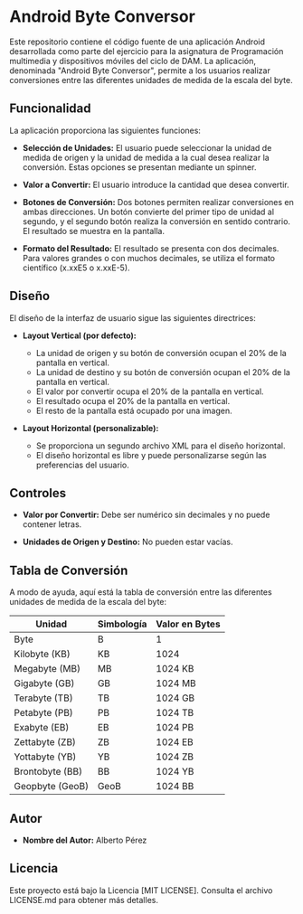 # Android Byte Conversor

Este repositorio contiene el código fuente de una aplicación Android desarrollada como parte del ejercicio para la asignatura de Programación multimedia y dispositivos móviles del ciclo de DAM. La aplicación, denominada "Android Byte Conversor", permite a los usuarios realizar conversiones entre las diferentes unidades de medida de la escala del byte.

## Funcionalidad

La aplicación proporciona las siguientes funciones:

- **Selección de Unidades:** El usuario puede seleccionar la unidad de medida de origen y la unidad de medida a la cual desea realizar la conversión. Estas opciones se presentan mediante un spinner.

- **Valor a Convertir:** El usuario introduce la cantidad que desea convertir.

- **Botones de Conversión:** Dos botones permiten realizar conversiones en ambas direcciones. Un botón convierte del primer tipo de unidad al segundo, y el segundo botón realiza la conversión en sentido contrario. El resultado se muestra en la pantalla.

- **Formato del Resultado:** El resultado se presenta con dos decimales. Para valores grandes o con muchos decimales, se utiliza el formato científico (x.xxE5 o x.xxE-5).

## Diseño

El diseño de la interfaz de usuario sigue las siguientes directrices:

- **Layout Vertical (por defecto):**
  - La unidad de origen y su botón de conversión ocupan el 20% de la pantalla en vertical.
  - La unidad de destino y su botón de conversión ocupan el 20% de la pantalla en vertical.
  - El valor por convertir ocupa el 20% de la pantalla en vertical.
  - El resultado ocupa el 20% de la pantalla en vertical.
  - El resto de la pantalla está ocupado por una imagen.

- **Layout Horizontal (personalizable):**
  - Se proporciona un segundo archivo XML para el diseño horizontal.
  - El diseño horizontal es libre y puede personalizarse según las preferencias del usuario.

## Controles

- **Valor por Convertir:** Debe ser numérico sin decimales y no puede contener letras.

- **Unidades de Origen y Destino:** No pueden estar vacías.

## Tabla de Conversión

A modo de ayuda, aquí está la tabla de conversión entre las diferentes unidades de medida de la escala del byte:

| Unidad            | Simbología | Valor en Bytes    |
|-------------------|------------|-------------------|
| Byte              | B          | 1                 |
| Kilobyte (KB)     | KB         | 1024              |
| Megabyte (MB)     | MB         | 1024 KB           |
| Gigabyte (GB)     | GB         | 1024 MB           |
| Terabyte (TB)     | TB         | 1024 GB           |
| Petabyte (PB)     | PB         | 1024 TB           |
| Exabyte (EB)      | EB         | 1024 PB           |
| Zettabyte (ZB)    | ZB         | 1024 EB           |
| Yottabyte (YB)    | YB         | 1024 ZB           |
| Brontobyte (BB)   | BB         | 1024 YB           |
| Geopbyte (GeoB)   | GeoB       | 1024 BB           |

## Autor

- **Nombre del Autor:** Alberto Pérez

## Licencia

Este proyecto está bajo la Licencia [MIT LICENSE]. Consulta el archivo LICENSE.md para obtener más detalles.
